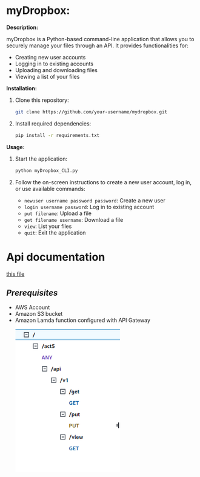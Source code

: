 # myDropbox:

**Description:**

myDropbox is a Python-based command-line application that allows you to securely manage your files through an API. It provides functionalities for:

- Creating new user accounts
- Logging in to existing accounts
- Uploading and downloading files
- Viewing a list of your files

**Installation:**

1. Clone this repository:

    ```bash
    git clone https://github.com/your-username/mydropbox.git
    ```

2. Install required dependencies:

    ```bash
    pip install -r requirements.txt
    ```

**Usage:**

1. Start the application:

    ```bash
    python myDropbox_CLI.py
    ```

2. Follow the on-screen instructions to create a new user account, log in, or use available commands:
    - `newuser username password password`: Create a new user
    - `login username password`: Log in to existing account
    - `put filename`: Upload a file
    - `get filename username`: Download a file
    - `view`: List your files
    - `quit`: Exit the application

# Api documentation
[this file](api-docs.md)

## **_Prerequisites_**

- AWS Account
- Amazon S3 bucket
- Amazon Lamda function configured with API Gateway \
    ![alt text](image-2.png)
